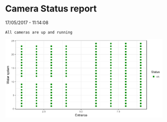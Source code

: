 Camera Status report
================
17/05/2017 - 11:14:08

    All cameras are up and running

![](camreport_files/figure-markdown_github/unnamed-chunk-2-1.png)
